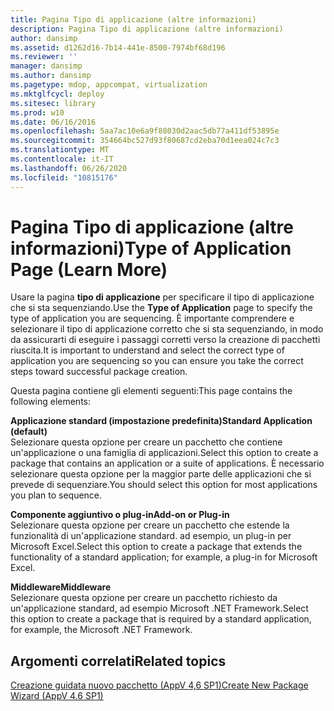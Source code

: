 ```yaml
---
title: Pagina Tipo di applicazione (altre informazioni)
description: Pagina Tipo di applicazione (altre informazioni)
author: dansimp
ms.assetid: d1262d16-7b14-441e-8500-7974bf68d196
ms.reviewer: ''
manager: dansimp
ms.author: dansimp
ms.pagetype: mdop, appcompat, virtualization
ms.mktglfcycl: deploy
ms.sitesec: library
ms.prod: w10
ms.date: 06/16/2016
ms.openlocfilehash: 5aa7ac10e6a9f88030d2aac5db77a411df53895e
ms.sourcegitcommit: 354664bc527d93f80687cd2eba70d1eea024c7c3
ms.translationtype: MT
ms.contentlocale: it-IT
ms.lasthandoff: 06/26/2020
ms.locfileid: "10815176"
---
```

# <span data-ttu-id="f8569-103">Pagina Tipo di applicazione (altre informazioni)</span><span class="sxs-lookup"><span data-stu-id="f8569-103">Type of Application Page (Learn More)</span></span>


<span data-ttu-id="f8569-104">Usare la pagina **tipo di applicazione** per specificare il tipo di applicazione che si sta sequenziando.</span><span class="sxs-lookup"><span data-stu-id="f8569-104">Use the **Type of Application** page to specify the type of application you are sequencing.</span></span> <span data-ttu-id="f8569-105">È importante comprendere e selezionare il tipo di applicazione corretto che si sta sequenziando, in modo da assicurarti di eseguire i passaggi corretti verso la creazione di pacchetti riuscita.</span><span class="sxs-lookup"><span data-stu-id="f8569-105">It is important to understand and select the correct type of application you are sequencing so you can ensure you take the correct steps toward successful package creation.</span></span>

<span data-ttu-id="f8569-106">Questa pagina contiene gli elementi seguenti:</span><span class="sxs-lookup"><span data-stu-id="f8569-106">This page contains the following elements:</span></span>

<a href="" id="standard-application--default-"></a>**<span data-ttu-id="f8569-107">Applicazione standard (impostazione predefinita)</span><span class="sxs-lookup"><span data-stu-id="f8569-107">Standard Application (default)</span></span>**  
<span data-ttu-id="f8569-108">Selezionare questa opzione per creare un pacchetto che contiene un'applicazione o una famiglia di applicazioni.</span><span class="sxs-lookup"><span data-stu-id="f8569-108">Select this option to create a package that contains an application or a suite of applications.</span></span> <span data-ttu-id="f8569-109">È necessario selezionare questa opzione per la maggior parte delle applicazioni che si prevede di sequenziare.</span><span class="sxs-lookup"><span data-stu-id="f8569-109">You should select this option for most applications you plan to sequence.</span></span>

<a href="" id="add-on-or-plug-in"></a>**<span data-ttu-id="f8569-110">Componente aggiuntivo o plug-in</span><span class="sxs-lookup"><span data-stu-id="f8569-110">Add-on or Plug-in</span></span>**  
<span data-ttu-id="f8569-111">Selezionare questa opzione per creare un pacchetto che estende la funzionalità di un'applicazione standard. ad esempio, un plug-in per Microsoft Excel.</span><span class="sxs-lookup"><span data-stu-id="f8569-111">Select this option to create a package that extends the functionality of a standard application; for example, a plug-in for Microsoft Excel.</span></span>

<a href="" id="middleware"></a>**<span data-ttu-id="f8569-112">Middleware</span><span class="sxs-lookup"><span data-stu-id="f8569-112">Middleware</span></span>**  
<span data-ttu-id="f8569-113">Selezionare questa opzione per creare un pacchetto richiesto da un'applicazione standard, ad esempio Microsoft .NET Framework.</span><span class="sxs-lookup"><span data-stu-id="f8569-113">Select this option to create a package that is required by a standard application, for example, the Microsoft .NET Framework.</span></span>

## <span data-ttu-id="f8569-114">Argomenti correlati</span><span class="sxs-lookup"><span data-stu-id="f8569-114">Related topics</span></span>


[<span data-ttu-id="f8569-115">Creazione guidata nuovo pacchetto (AppV 4,6 SP1)</span><span class="sxs-lookup"><span data-stu-id="f8569-115">Create New Package Wizard (AppV 4.6 SP1)</span></span>](create-new-package-wizard---appv-46-sp1-.md)

 

 





